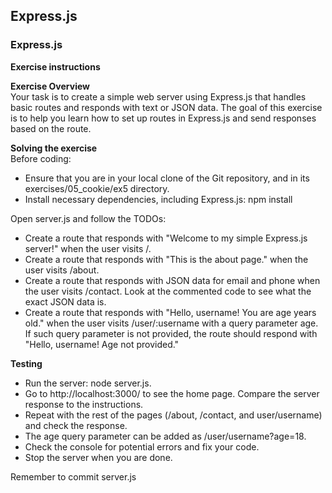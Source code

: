 ## Express.js

### Express.js

**Exercise instructions**

**Exercise Overview**  
Your task is to create a simple web server using Express.js that handles basic routes and responds with text or JSON data. The goal of this exercise is to help you learn how to set up routes in Express.js and send responses based on the route.

**Solving the exercise**   
Before coding:
  - Ensure that you are in your local clone of the Git repository, and in its exercises/05_cookie/ex5 directory.
  - Install necessary dependencies, including Express.js: npm install


Open server.js and follow the TODOs:
  - Create a route that responds with "Welcome to my simple Express.js server!" when the user visits /.
  - Create a route that responds with "This is the about page." when the user visits /about.
  - Create a route that responds with JSON data for email and phone when the user visits /contact. Look at the commented code to see what the exact JSON data is.
  - Create a route that responds with "Hello, username! You are age years old." when the user visits /user/:username with a query parameter age. If such query parameter is not provided, the route should respond with "Hello, username! Age not provided."

**Testing**
  - Run the server: node server.js.
  - Go to http://localhost:3000/ to see the home page. Compare the server response to the instructions.
  - Repeat with the rest of the pages (/about, /contact, and user/username) and check the response.
  - The age query parameter can be added as /user/username?age=18.
  - Check the console for potential errors and fix your code.
  - Stop the server when you are done.

Remember to commit server.js
